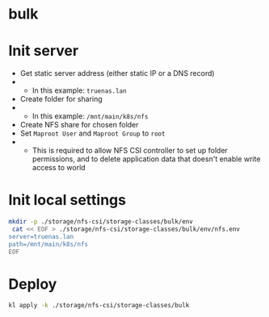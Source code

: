 
# bulk

# Init server

- Get static server address (either static IP or a DNS record)
- - In this example: `truenas.lan`
- Create folder for sharing
- - In this example: `/mnt/main/k8s/nfs`
- Create NFS share for chosen folder
- Set `Maproot User` and `Maproot Group` to `root`
- - This is required to allow NFS CSI controller to set up folder permissions,
and to delete application data that doesn't enable write access to world

# Init local settings

```bash
mkdir -p ./storage/nfs-csi/storage-classes/bulk/env
 cat << EOF > ./storage/nfs-csi/storage-classes/bulk/env/nfs.env
server=truenas.lan
path=/mnt/main/k8s/nfs
EOF
```

# Deploy

```bash
kl apply -k ./storage/nfs-csi/storage-classes/bulk
```
